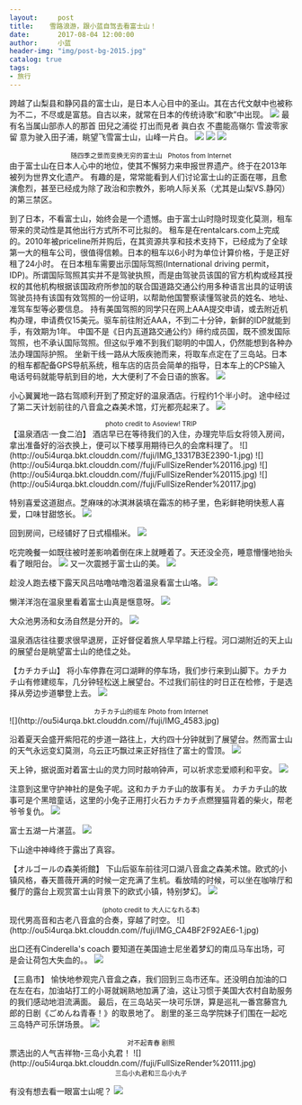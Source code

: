 ```yaml
---
layout:     post
title:    雪路浪游，跟小蓝自驾去看富士山！
date:       2017-08-04 12:00:00
author:     小蓝
header-img: "img/post-bg-2015.jpg"
catalog: true
tags:
- 旅行
---
```

跨越了山梨县和静冈县的富士山，是日本人心目中的圣山。其在古代文献中也被称为不二，不尽或是富慈。自古以来，就常在日本的传统诗歌“和歌”中出现。
![](http://ou5i4urqa.bkt.clouddn.com//fuji/FullSizeRender%20124.jpg)
最有名当属山部赤人的那首
田兒之浦從
打出而見者
眞白衣
不盡能高嶺尓
雪波零家留
意为驶入田子浦，眺望飞雪富士山，山峰一片白。
![](http://ou5i4urqa.bkt.clouddn.com//fuji/FullSizeRender%20127.jpg)
![](http://ou5i4urqa.bkt.clouddn.com//fuji/FullSizeRender%20125.jpg)
![](http://ou5i4urqa.bkt.clouddn.com//fuji/FullSizeRender%20126.jpg)



<center><small>随四季之景而变换无穷的富士山    Photos from Internet</small></center>
由于富士山在日本人心中的地位，使其不懈努力来申报世界遗产。终于在2013年被列为世界文化遗产。
有趣的是，常常能看到人们讨论富士山的正面在哪，且愈演愈烈，甚至已经成为除了政治和宗教外，影响人际关系（尤其是山梨VS.静冈）的第三禁区。

到了日本，不看富士山，始终会是一个遗憾。由于富士山时隐时现变化莫测，租车带来的灵动性是其他出行方式所不可比拟的。
租车是在rentalcars.com上完成的。2010年被priceline所并购后，在其资源共享和技术支持下，已经成为了全球第一大的租车公司，很值得信赖。日本的租车以6小时为单位计算价格，于是正好租了24小时。
在日本租车需要出示国际驾照(International driving permit，IDP)。所谓国际驾照其实并不是驾驶执照，而是由驾驶员该国的官方机构或经其授权的其他机构根据该国政府所参加的联合国道路交通公约用多种语言出具的证明该驾驶员持有该国有效驾照的一份证明，以帮助他国警察读懂驾驶员的姓名、地址、准驾车型等必要信息。
持有美国驾照的同学只在网上AAA提交申请，或去附近机构办理，申请费仅15美元。驱车前往附近AAA，不到二十分钟，新鲜的IDP就能到手，有效期为1年。
中国不是《日内瓦道路交通公约》缔约成员国，既不颁发国际驾照，也不承认国际驾照。但这似乎难不到我们聪明的中国人，仍然能想到各种办法办理国际护照。
坐新干线一路从大阪疾驰而来，将取车点定在了三岛站。日本的租车都配备GPS导航系统，租车店的店员会简单的指导，日本车上的CPS输入电话号码就能导航到目的地，大大便利了不会日语的旅客。
![](http://ou5i4urqa.bkt.clouddn.com//fuji/IMG_4573.jpg)

小心翼翼地一路右驾顺利开到了预定好的温泉酒店。行程约1个半小时。
途中经过了第二天计划前往的八音盒之森美术馆，灯光都亮起来了。
![](http://ou5i4urqa.bkt.clouddn.com//fuji/12.jpg)

<center><small>photo credit to Asoview! TRIP</small></center>
【温泉酒店·一食二泊】
酒店早已在等待我们的入住，办理完毕后女将领入房间，拿出准备好的浴衣换上，便可以下楼享用期待已久的会席料理了。
![](http://ou5i4urqa.bkt.clouddn.com//fuji/IMG_13317B3E2390-1.jpg)
![](http://ou5i4urqa.bkt.clouddn.com//fuji/FullSizeRender%20116.jpg)
![](http://ou5i4urqa.bkt.clouddn.com//fuji/FullSizeRender%20115.jpg)
![](http://ou5i4urqa.bkt.clouddn.com//fuji/FullSizeRender%20117.jpg)




特别喜爱这道甜点。芝麻味的冰淇淋装填在霜冻的柿子里，色彩鲜艳明快惹人喜爱，口味甘甜悠长。
![](http://ou5i4urqa.bkt.clouddn.com//fuji/IMG_CEEDD201686D-1.jpg)

回到房间，已经铺好了日式榻榻米。
![](http://ou5i4urqa.bkt.clouddn.com//fuji/IMG_6AECC70BC783-1.jpg)

吃完晚餐一如既往被时差影响着倒在床上就睡着了。天还没全亮，睡意懵懂地抬头看了眼阳台。
![](http://ou5i4urqa.bkt.clouddn.com//fuji/FullSizeRender%20123.jpg)
又一次震撼于富士山的美。
![](http://ou5i4urqa.bkt.clouddn.com//fuji/FullSizeRender%20118.jpg)

趁没人跑去楼下露天风吕咕噜咕噜泡着温泉看富士山咯。
![](http://ou5i4urqa.bkt.clouddn.com//fuji/IMG_8568.jpg)

懒洋洋泡在温泉里看着富士山真是惬意呀。
![](http://ou5i4urqa.bkt.clouddn.com//fuji/FullSizeRender%20112.jpg)

大众池男汤和女汤自然是分开的。
![](http://ou5i4urqa.bkt.clouddn.com//fuji/FullSizeRender%20113.jpg)

温泉酒店往往要求很早退房，正好督促着旅人早早踏上行程。河口湖附近的天上山的展望台是眺望富士山的绝佳之处。

【カチカチ山】
将小车停靠在河口湖畔的停车场，我们步行来到山脚下。カチカチ山有修建缆车，几分钟轻松送上展望台。不过我们前往的时日正在检修，于是选择从旁边步道攀登上去。
![](http://ou5i4urqa.bkt.clouddn.com//fuji/IMG_4559.jpg)

<center><small>カチカチ山的缆车    Photo from Internet</small></center>
![](http://ou5i4urqa.bkt.clouddn.com//fuji/IMG_4583.jpg)

沿着夏天会盛开紫阳花的步道一路往上，大约四十分钟就到了展望台。然而富士山的天气永远变幻莫测，乌云正巧飘过来正好挡住了富士的雪顶。
![](http://ou5i4urqa.bkt.clouddn.com//fuji/FullSizeRender%20120.jpg)

天上钟，据说面对着富士山的灵力同时敲响钟声，可以祈求恋爱顺利和平安。
![](http://ou5i4urqa.bkt.clouddn.com//fuji/FullSizeRender%20119.jpg)

注意到这里守护神社的是兔子呢。这和カチカチ山的故事有关。
カチカチ山的故事可是个黑暗童话，这里的小兔子正用打火石カチカチ点燃狸猫背着的柴火，帮老爷爷复仇。
![](http://ou5i4urqa.bkt.clouddn.com//fuji/FullSizeRender%20122.jpg)

富士五湖一片湛蓝。
![](http://ou5i4urqa.bkt.clouddn.com//fuji/FullSizeRender%20121.jpg)

下山途中神峰终于露出了真容。

【オルゴールの森美術館】
下山后驱车前往河口湖八音盒之森美术馆。欧式的小镇风格，春天蔷薇开满的时候一定充满了生机。看放晴的时候，可以坐在咖啡厅和餐厅的露台上观赏富士山背景下的欧式小镇，特别梦幻。
![](http://ou5i4urqa.bkt.clouddn.com//fuji/IMG_4545.jpg)

<center><small>(photo credit to 大人になれる本)</small></center>
现代男高音和古老八音盒的合奏，穿越了时空。
![](http://ou5i4urqa.bkt.clouddn.com//fuji/IMG_CA4BF2F92AE6-1.jpg)

出口还有Cinderella's coach 要知道在美国迪士尼坐着梦幻的南瓜马车出场，可是会让荷包大失血的。。
![](http://ou5i4urqa.bkt.clouddn.com//fuji/IMG_4564%202.jpg)

【三島市】
愉快地参观完八音盒之森，我们回到三岛市还车。还没明白加油的口在左在右，加油站打工的小哥就娴熟地加满了油，这让习惯于美国大农村自助服务的我们感动地泪流满面。
最后，在三岛站买一块可乐饼，算是巡礼一番宫藤宫九郎的日剧《ごめんね青春！》的取景地了。
剧里的圣三岛学院妹子们围在一起吃三岛特产可乐饼场景。
![](http://ou5i4urqa.bkt.clouddn.com//fuji/FullSizeRender%20110.jpg)

<center><small>对不起青春    剧照</small></center>
票选出的人气吉祥物-三岛小丸君！
![](http://ou5i4urqa.bkt.clouddn.com//fuji/FullSizeRender%20111.jpg)
<center><small>三岛小丸君和三岛小丸子</small></center>

有没有想去看一眼富士山呢？
![](http://ou5i4urqa.bkt.clouddn.com//fuji/QR.jpg)



